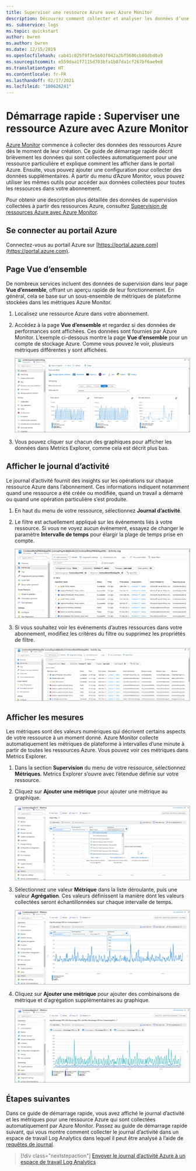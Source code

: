 ```yaml
---
title: Superviser une ressource Azure avec Azure Monitor
description: Découvrez comment collecter et analyser les données d’une ressource Azure dans Azure Monitor.
ms. subservice: logs
ms.topic: quickstart
author: bwren
ms.author: bwren
ms.date: 12/15/2019
ms.openlocfilehash: cab41c025f9f3e5b03f042a2bf5686cb08dbd0a9
ms.sourcegitcommit: e559daa1f7115d703bfa1b87da1cf267bf6ae9e8
ms.translationtype: HT
ms.contentlocale: fr-FR
ms.lasthandoff: 02/17/2021
ms.locfileid: "100626241"
---
```

# <a name="quickstart-monitor-an-azure-resource-with-azure-monitor"></a>Démarrage rapide : Superviser une ressource Azure avec Azure Monitor
[Azure Monitor](../overview.md) commence à collecter des données des ressources Azure dès le moment de leur création. Ce guide de démarrage rapide décrit brièvement les données qui sont collectées automatiquement pour une ressource particulière et explique comment les afficher dans le portail Azure. Ensuite, vous pouvez ajouter une configuration pour collecter des données supplémentaires. À partir du menu d’Azure Monitor, vous pouvez utiliser les mêmes outils pour accéder aux données collectées pour toutes les ressources dans votre abonnement.

Pour obtenir une description plus détaillée des données de supervision collectées à partir des ressources Azure, consultez [Supervision de ressources Azure avec Azure Monitor](../essentials/monitor-azure-resource.md).


## <a name="sign-in-to-azure-portal"></a>Se connecter au portail Azure

Connectez-vous au portail Azure sur [https://portal.azure.com](https://portal.azure.com). 


## <a name="overview-page"></a>Page Vue d’ensemble
De nombreux services incluent des données de supervision dans leur page **Vue d’ensemble**, offrant un aperçu rapide de leur fonctionnement. En général, cela se base sur un sous-ensemble de métriques de plateforme stockées dans les métriques Azure Monitor.

1. Localisez une ressource Azure dans votre abonnement.
2. Accédez à la page **Vue d’ensemble** et regardez si des données de performances sont affichées. Ces données sont fournies par Azure Monitor. L’exemple ci-dessous montre la page **Vue d’ensemble** pour un compte de stockage Azure. Comme vous pouvez le voir, plusieurs métriques différentes y sont affichées.

    ![Page Vue d’ensemble](media/quick-monitor-azure-resource/overview.png)

3. Vous pouvez cliquer sur chacun des graphiques pour afficher les données dans Metrics Explorer, comme cela est décrit plus bas.

## <a name="view-the-activity-log"></a>Afficher le journal d’activité
Le journal d’activité fournit des insights sur les opérations sur chaque ressource Azure dans l’abonnement. Ces informations indiquent notamment quand une ressource a été créée ou modifiée, quand un travail a démarré ou quand une opération particulière s’est produite.

1. En haut du menu de votre ressource, sélectionnez **Journal d’activité**.
2. Le filtre est actuellement appliqué sur les événements liés à votre ressource. Si vous ne voyez aucun événement, essayez de changer le paramètre **Intervalle de temps** pour élargir la plage de temps prise en compte.

    ![Capture d’écran du journal d’activité d’une ressource dans le portail Azure, montrant une liste d’opérations pour la ressource générée avec les critères de filtre par défaut.](media/quick-monitor-azure-resource/activity-log-resource.png)

4. Si vous souhaitez voir les événements d’autres ressources dans votre abonnement, modifiez les critères du filtre ou supprimez les propriétés de filtre.

    ![Capture d’écran du journal d’activité d’une ressource dans le portail Azure, montrant une liste d’opérations pour la ressource générée avec les critères de filtre modifiés.](media/quick-monitor-azure-resource/activity-log-all.png)



## <a name="view-metrics"></a>Afficher les mesures
Les métriques sont des valeurs numériques qui décrivent certains aspects de votre ressource à un moment donné. Azure Monitor collecte automatiquement les métriques de plateforme à intervalles d’une minute à partir de toutes les ressources Azure. Vous pouvez voir ces métriques dans Metrics Explorer.

1. Dans la section **Supervision** du menu de votre ressource, sélectionnez **Métriques**. Metrics Explorer s’ouvre avec l’étendue définie sur votre ressource.
2. Cliquez sur **Ajouter une métrique** pour ajouter une métrique au graphique.
   
   ![Capture d’écran de Metrics Explorer dans le portail Azure, montrant les métriques d’une ressource. La liste déroulante Métriques est ouverte pour l’ajout de nouvelles métriques.](media/quick-monitor-azure-resource/metrics-explorer-01.png)
   
4. Sélectionnez une valeur **Métrique** dans la liste déroulante, puis une valeur **Agrégation**. Ces valeurs définissent la manière dont les valeurs collectées seront échantillonnées sur chaque intervalle de temps.

    ![Capture d’écran de Metrics Explorer dans le portail Azure, montrant les métriques d’une ressource. La liste déroulante Agrégation est ouverte et Avg est sélectionné.](media/quick-monitor-azure-resource/metrics-explorer-02.png)

5. Cliquez sur **Ajouter une métrique** pour ajouter des combinaisons de métrique et d’agrégation supplémentaires au graphique.

    ![Capture d’écran de Metrics Explorer dans le portail Azure, montrant les métriques d’une ressource.](media/quick-monitor-azure-resource/metrics-explorer-03.png)



## <a name="next-steps"></a>Étapes suivantes
Dans ce guide de démarrage rapide, vous avez affiché le journal d’activité et les métriques pour une ressource Azure qui sont collectées automatiquement par Azure Monitor. Passez au guide de démarrage rapide suivant, qui vous montre comment collecter le journal d’activité dans un espace de travail Log Analytics dans lequel il peut être analysé à l’aide de [requêtes de journal](../log-query/log-query-overview.md).

> [!div class="nextstepaction"]
> [Envoyer le journal d’activité Azure à un espace de travail Log Analytics](../learn/quick-collect-activity-log-portal.md)